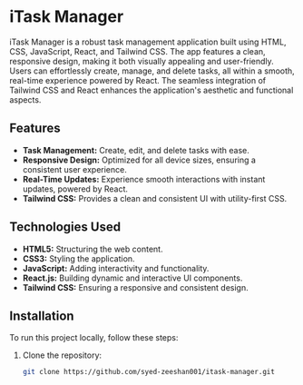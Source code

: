 # iTask Manager

iTask Manager is a robust task management application built using HTML, CSS, JavaScript, React, and Tailwind CSS. The app features a clean, responsive design, making it both visually appealing and user-friendly. Users can effortlessly create, manage, and delete tasks, all within a smooth, real-time experience powered by React. The seamless integration of Tailwind CSS and React enhances the application's aesthetic and functional aspects.

## Features

- **Task Management:** Create, edit, and delete tasks with ease.
- **Responsive Design:** Optimized for all device sizes, ensuring a consistent user experience.
- **Real-Time Updates:** Experience smooth interactions with instant updates, powered by React.
- **Tailwind CSS:** Provides a clean and consistent UI with utility-first CSS.

## Technologies Used

- **HTML5:** Structuring the web content.
- **CSS3:** Styling the application.
- **JavaScript:** Adding interactivity and functionality.
- **React.js:** Building dynamic and interactive UI components.
- **Tailwind CSS:** Ensuring a responsive and consistent design.

## Installation

To run this project locally, follow these steps:

1. Clone the repository:
   ```bash
   git clone https://github.com/syed-zeeshan001/itask-manager.git

